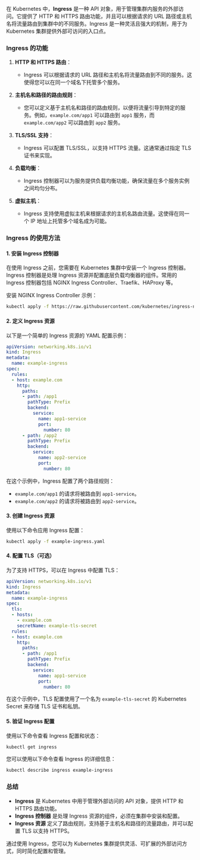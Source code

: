 在 Kubernetes 中，**Ingress** 是一种 API 对象，用于管理集群内服务的外部访问。它提供了 HTTP 和 HTTPS 路由功能，并且可以根据请求的 URL 路径或主机名将流量路由到集群中的不同服务。Ingress 是一种灵活且强大的机制，用于为 Kubernetes 集群提供外部可访问的入口点。

### Ingress 的功能

1. **HTTP 和 HTTPS 路由**：
   - Ingress 可以根据请求的 URL 路径和主机名将流量路由到不同的服务。这使得您可以在同一个域名下托管多个服务。

2. **主机名和路径的路由规则**：
   - 您可以定义基于主机名和路径的路由规则，以便将流量引导到特定的服务。例如，`example.com/app1` 可以路由到 `app1` 服务，而 `example.com/app2` 可以路由到 `app2` 服务。

3. **TLS/SSL 支持**：
   - Ingress 可以配置 TLS/SSL，以支持 HTTPS 流量。这通常通过指定 TLS 证书来实现。

4. **负载均衡**：
   - Ingress 控制器可以为服务提供负载均衡功能，确保流量在多个服务实例之间均匀分布。

5. **虚拟主机**：
   - Ingress 支持使用虚拟主机来根据请求的主机名路由流量。这使得在同一个 IP 地址上托管多个域名成为可能。

### Ingress 的使用方法

#### 1. 安装 Ingress 控制器

在使用 Ingress 之前，您需要在 Kubernetes 集群中安装一个 Ingress 控制器。Ingress 控制器是处理 Ingress 资源并配置底层负载均衡器的组件。常用的 Ingress 控制器包括 NGINX Ingress Controller、Traefik、HAProxy 等。

安装 NGINX Ingress Controller 示例：

```bash
kubectl apply -f https://raw.githubusercontent.com/kubernetes/ingress-nginx/main/deploy/static/provider/cloud/deploy.yaml
```

#### 2. 定义 Ingress 资源

以下是一个简单的 Ingress 资源的 YAML 配置示例：

```yaml
apiVersion: networking.k8s.io/v1
kind: Ingress
metadata:
  name: example-ingress
spec:
  rules:
  - host: example.com
    http:
      paths:
      - path: /app1
        pathType: Prefix
        backend:
          service:
            name: app1-service
            port:
              number: 80
      - path: /app2
        pathType: Prefix
        backend:
          service:
            name: app2-service
            port:
              number: 80
```

在这个示例中，Ingress 配置了两个路径规则：
- `example.com/app1` 的请求将被路由到 `app1-service`。
- `example.com/app2` 的请求将被路由到 `app2-service`。

#### 3. 创建 Ingress 资源

使用以下命令应用 Ingress 配置：

```bash
kubectl apply -f example-ingress.yaml
```

#### 4. 配置 TLS（可选）

为了支持 HTTPS，可以在 Ingress 中配置 TLS：

```yaml
apiVersion: networking.k8s.io/v1
kind: Ingress
metadata:
  name: example-ingress
spec:
  tls:
  - hosts:
    - example.com
    secretName: example-tls-secret
  rules:
  - host: example.com
    http:
      paths:
      - path: /app1
        pathType: Prefix
        backend:
          service:
            name: app1-service
            port:
              number: 80
```

在这个示例中，TLS 配置使用了一个名为 `example-tls-secret` 的 Kubernetes Secret 来存储 TLS 证书和私钥。

#### 5. 验证 Ingress 配置

使用以下命令查看 Ingress 配置和状态：

```bash
kubectl get ingress
```

您可以使用以下命令查看 Ingress 的详细信息：

```bash
kubectl describe ingress example-ingress
```

### 总结

- **Ingress** 是 Kubernetes 中用于管理外部访问的 API 对象，提供 HTTP 和 HTTPS 路由功能。
- **Ingress 控制器** 是处理 Ingress 资源的组件，必须在集群中安装和配置。
- **Ingress 资源** 定义了路由规则，支持基于主机名和路径的流量路由，并可以配置 TLS 以支持 HTTPS。

通过使用 Ingress，您可以为 Kubernetes 集群提供灵活、可扩展的外部访问方式，同时简化配置和管理。